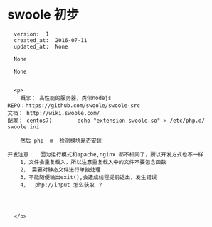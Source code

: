 
  # swoole 初步

      version:  1
      created_at:  2016-07-11
      updated_at:  None

      None

      None


      <p>
      	概念： 高性能的服务器，类似nodejs
	REPO：https://github.com/swoole/swoole-src
	文档： http://wiki.swoole.com/
	配置：	centos7)  		echo "extension-swoole.so" > /etc/php.d/ swoole.ini

		然后 php -m  检测模块是否安装

	开发注意：  因为运行模式和apache,nginx 都不相同了，所以开发方式也不一样
		1，文件会重复载入，所以注意重复载入中的文件不要包含函数
		2， 需要对静态文件进行单独处理
		3，不能随便输出exit(),会造成线程提前退出，发生错误
		4，	php://input 怎么获取 ？




      </p>

  